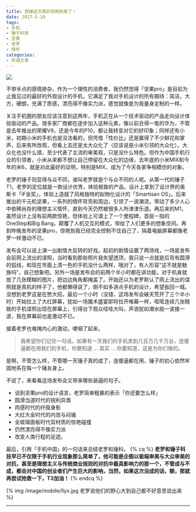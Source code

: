 ```yaml
---
title: 我锤这次真的惊艳到我了！
date: 2017-5-10
tags: 
- 手机
- 锤子科技
- 坚果
- 老罗
- 情怀
categories:
- 所谓文青
---
```


![](/image/mobile/jgpro.jpg)

不带半点的感情掺杂，作为一个理性的消费者，我仍然觉得「坚果pro」是目前为止我见过的最好的外观设计的手机，它满足了我对手机设计的所有期待：简洁，大方，硬朗，充满了质感，漂亮得不像实力派，感觉就像是为我量身定制的一样。
<!-- more -->

关注手机圈的朋友应该注意到这两年，手机正在从一个技术驱动的产品走向设计体验驱动的产品。很多家厂商都在逐步加入这种元素，像以前丑得一笔的华为，不管是去年推出的荣耀V9，还是今年的P10，都让我转变对它的好印象；同样还有小米，初期小米的手机也是没法看的，但凭借「性价比」还是赢得了不少鲜花和掌声，后来有所改观，但看上去还是太大众化了（应该说是小米引领的大众化）。大众化也没什么错，至少代表了主流的审美观，只是没什么特色。但作为中国手机行业的引领者，小米从来都不想让自己停留在大众化的边缘，去年底的小米MIX和今年的米6，就是对此最好的证明，特别是MIX，成为了今天各家争相模仿的对象。

老罗的锤子则显得与众不同，谁叫老罗就是个与众不同的人呢。从第一代的锤子T1，老罗的定位就是一款设计优秀，体验极致的产品，设计上拿到了设计界的奥斯卡「iF金奖」，体验上造就了风格独特的拟物化设计的「Smartisan OS」。后来推出的千元机坚果，一系列的情怀背壳和周边，引领了一波潮流，带动了多少人心中依稀尚存的理想主义情怀，直到今天仍然被很多人所津津乐道。再后来的M1，虽然设计上没有前两款惊艳，但体验上可谓上了一个里程碑，首屈一指的OneStep和Big Bang，颠覆了人机交互的模式，带给了人们更多的想象空间。再到昨晚发布的坚果pro，惊艳到我已经完全控制不住自己了，隔着电脑屏幕都像老罗一样激动不已。

发布会可以说上演一出剧情大反转的好戏。起初的剧情设置了两场戏，一场是发布会前网上流出的谍照，当时看到那些照片我失望透顶，我只说一点就是后背有圆滑的弧线，和现在市面上清一色的手机没什么两样，哦对了，有人形容“这不就是魅族吗”，自己想象吧。另外一场是发布会的前两个半小时都在讲功能，对于机身就放了几张模糊的图片，把边边角角都掩盖了。开始还以为老罗默认了网上流出的谍照就是真机的样子了，他都懒得说了，倒不如多讲点手机的设计，希望扳回一城。没想到老罗这是在憋大招，最后一个小时（没错，这场发布会破天荒开了三个半小时）开始拉上了大红屏幕，犹如一场魔术盛宴即将拉开帷幕一样，哐哐连续几张精致的手机谍照出现在屏幕上，引得台下观众哇哇大叫，声浪犹如潮水般一波接一波，我在屏幕前也是激动不已。

接着老罗也难掩内心的激动，哽咽了起来。
> 我希望你们记住一句话，如果有一天我们的手机卖到几百万几千万台，连傻逼都在用我们的手机，你要知道 ... 其实 ... 你要知道，这是为你们做的。

是啊，不管怎么样，不管哪一天锤子真的成了，连傻逼都在用，锤子的初心依然牢固地系在每一个锤友身上。

不说了，来看看这场发布会又带来哪些装逼的句子。

- 谈到坚果pro的设计语言，老罗简单粗暴的表示「你还要怎么样」
- 圆滑当道时代的锐利异类
- 肉感时代的纤瘦身影
- 大红大金时代的内敛与闷骚
- 全玻璃面板时代双材质的惊艳碰撞
- 仍然漂亮得不像实力派
- 改变人类行程的足迹。

最后，引用「手机中国」的一句话来总结老罗和锤科。
{% cq %}
**老罗和锤子科技早已不仅限于手机行业现象那么简单了，他可能是企图以极端审美与大众审美的对抗，甚至是理想主义与传统商业规则的对抗中最具影响力的那一个，不管成与不成，都会对中国的创业者们产生巨大的影响，当然，如果这次没成的话，额，那就再尝试抢救一下，T3加油！**
{% endcq %}

{% img /image/mobile/llyx.jpg 老罗说他们的野心大到自己都不好意思说出来 %}

---